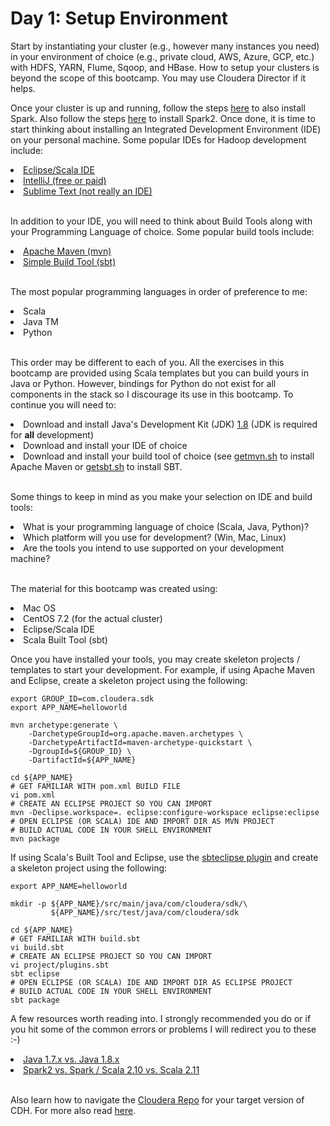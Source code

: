 # Day 1: Setup Environment

Start by instantiating your cluster (e.g., however many instances you need) in your environment of choice (e.g., private cloud, AWS, Azure, GCP, etc.) with HDFS, YARN, Flume, Sqoop, and HBase. How to setup your clusters is beyond the scope of this bootcamp. You may use Cloudera Director if it helps.

Once your cluster is up and running, follow the steps <a href="https://www.cloudera.com/documentation/enterprise/latest/topics/cm_ig_install_spark.html">here</a> to also install Spark. Also follow the steps <a href="https://www.cloudera.com/documentation/spark2/latest/topics/spark2_installing.html">here</a> to install Spark2. Once done, it is time to start thinking about installing an Integrated Development Environment (IDE) on your personal machine. Some popular IDEs for Hadoop development include:

<li><a href="http://scala-ide.org/download/sdk.html">Eclipse/Scala IDE</a></li>
<li><a href="https://www.jetbrains.com/idea/download">IntelliJ (free or paid)</a></li>
<li><a href="https://www.sublimetext.com/3">Sublime Text (not really an IDE)</a></li>

<br>In addition to your IDE, you will need to think about Build Tools along with your Programming Language of choice. Some popular build tools include:

<li><a href="https://maven.apache.org/download.cgi">Apache Maven (mvn)</a></li>
<li><a href="https://www.scala-sbt.org/download.html">Simple Build Tool (sbt)</a></li>

<br>The most popular programming languages in order of preference to me:

<li>Scala</li>
<li>Java TM</li>
<li>Python</li>

<br>This order may be different to each of you. All the exercises in this bootcamp are provided using Scala templates but you can build yours in Java or Python. However, bindings for Python do not exist for all components in the stack so I discourage its use in this bootcamp. To continue you will need to:

<li>Download and install Java's Development Kit (JDK) <a href="http://www.oracle.com/technetwork/java/javase/downloads/jdk8-downloads-2133151.html">1.8</a> (JDK is required for <b>all</b> development)</li>
<li>Download and install your IDE of choice</li>
<li>Download and install your build tool of choice (see <a href="getmvn.sh">getmvn.sh</a> to install Apache Maven or <a href="getsbt.sh">getsbt.sh</a> to install SBT.</li>

<br>Some things to keep in mind as you make your selection on IDE and build tools:

<li>What is your programming language of choice (Scala, Java, Python)?</li>
<li>Which platform will you use for development? (Win, Mac, Linux)</li>
<li>Are the tools you intend to use supported on your development machine?</li>

<br>The material for this bootcamp was created using:

<li>Mac OS</li>
<li>CentOS 7.2 (for the actual cluster)</li>
<li>Eclipse/Scala IDE</li>
<li>Scala Built Tool (sbt)</li>

Once you have installed your tools, you may create skeleton projects / templates to start your development. For example, if using Apache Maven and Eclipse, create a skeleton project using the following:

```
export GROUP_ID=com.cloudera.sdk
export APP_NAME=helloworld

mvn archetype:generate \
    -DarchetypeGroupId=org.apache.maven.archetypes \
    -DarchetypeArtifactId=maven-archetype-quickstart \
    -DgroupId=${GROUP_ID} \
    -DartifactId=${APP_NAME}

cd ${APP_NAME}
# GET FAMILIAR WITH pom.xml BUILD FILE
vi pom.xml
# CREATE AN ECLIPSE PROJECT SO YOU CAN IMPORT
mvn -Declipse.workspace=. eclipse:configure-workspace eclipse:eclipse
# OPEN ECLIPSE (OR SCALA) IDE AND IMPORT DIR AS MVN PROJECT
# BUILD ACTUAL CODE IN YOUR SHELL ENVIRONMENT
mvn package
```

If using Scala's Built Tool and Eclipse, use the <a href="https://github.com/sbt/sbteclipse">sbteclipse plugin</a> and create a skeleton project using the following:

```
export APP_NAME=helloworld

mkdir -p ${APP_NAME}/src/main/java/com/cloudera/sdk/\
         ${APP_NAME}/src/test/java/com/cloudera/sdk 

cd ${APP_NAME}
# GET FAMILIAR WITH build.sbt
vi build.sbt
# CREATE AN ECLIPSE PROJECT SO YOU CAN IMPORT
vi project/plugins.sbt
sbt eclipse
# OPEN ECLIPSE (OR SCALA) IDE AND IMPORT DIR AS ECLIPSE PROJECT
# BUILD ACTUAL CODE IN YOUR SHELL ENVIRONMENT
sbt package
```

A few resources worth reading into. I strongly recommended you do or if you hit some of the common errors or problems I will redirect you to these :-)

<li><a href="https://stackoverflow.com/questions/22489398/unsupported-major-minor-version-52-0">Java 1.7.x vs. Java 1.8.x</a></li>
<li><a href="https://www.cloudera.com/documentation/enterprise/release-notes/topics/cdh_rn_spark_ki.html#ki_scala_211">Spark2 vs. Spark / Scala 2.10 vs. Scala 2.11</a></li>

<br>Also learn how to navigate the <a href="https://repository.cloudera.com/artifactory/cloudera-repos/">Cloudera Repo</a> for your target version of CDH. For more also read <a href="https://www.cloudera.com/documentation/enterprise/release-notes/topics/cdh_vd_cdh5_maven_repo.html">here</a>.